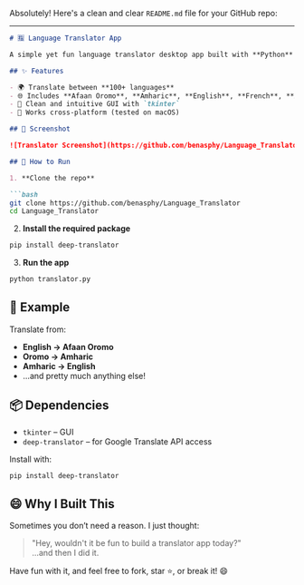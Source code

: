 Absolutely! Here's a clean and clear `README.md` file for your GitHub repo:

---

```markdown
# 🈯 Language Translator App

A simple yet fun language translator desktop app built with **Python** and **Tkinter**, using the powerful `deep_translator` package under the hood (Google Translate API).

## ✨ Features

- 🌍 Translate between **100+ languages**
- 🌐 Includes **Afaan Oromo**, **Amharic**, **English**, **French**, **Arabic**, and more
- 🧠 Clean and intuitive GUI with `tkinter`
- 🎨 Works cross-platform (tested on macOS)

## 📸 Screenshot

![Translator Screenshot](https://github.com/benasphy/Language_Translator/blob/main/Screenshot_GUI1.jpg)

## 🚀 How to Run

1. **Clone the repo**

```bash
git clone https://github.com/benasphy/Language_Translator
cd Language_Translator
```

2. **Install the required package**

```bash
pip install deep-translator
```

3. **Run the app**

```bash
python translator.py
```

## 🧪 Example

Translate from:

- **English → Afaan Oromo**
- **Oromo → Amharic**
- **Amharic → English**
- …and pretty much anything else!

## 📦 Dependencies

- `tkinter` – GUI
- `deep-translator` – for Google Translate API access

Install with:

```bash
pip install deep-translator
```

## 😄 Why I Built This

Sometimes you don’t need a reason. I just thought:
> "Hey, wouldn't it be fun to build a translator app today?"  
…and then I did it.


Have fun with it, and feel free to fork, star ⭐, or break it! 😄
